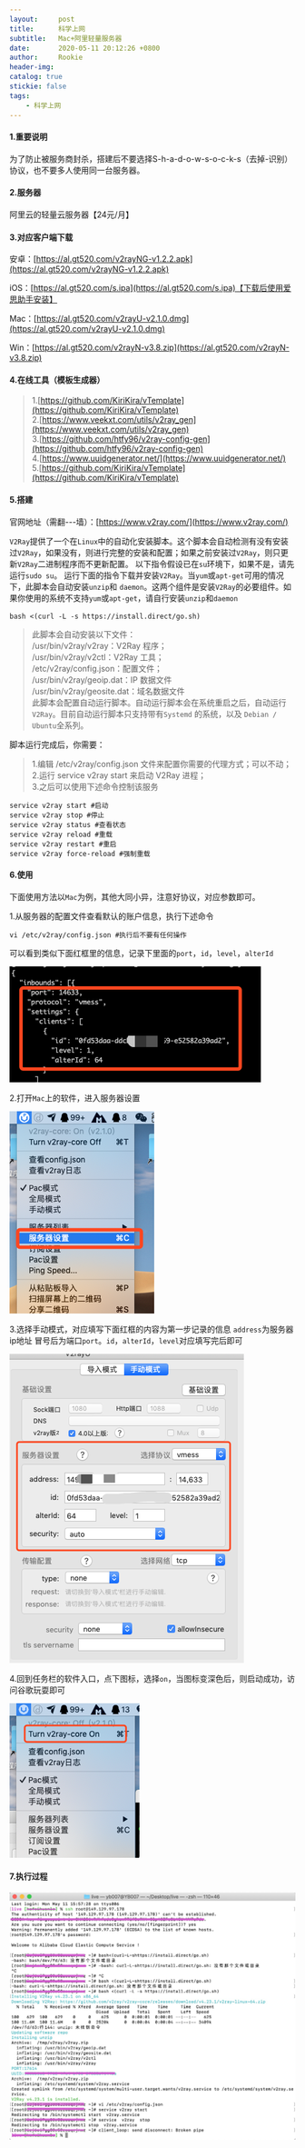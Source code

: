 ```yaml
---
layout:     post
title:      科学上网
subtitle:  	Mac+阿里轻量服务器
date:       2020-05-11 20:12:26 +0800
author:     Rookie
header-img: 
catalog: true
stickie: false
tags:
    - 科学上网
---
```



#### 1.重要说明

为了防止被服务商封杀，搭建后不要选择S-h-a-d-o-w-s-o-c-k-s（去掉-识别）协议，也不要多人使用同一台服务器。

#### 2.服务器

阿里云的轻量云服务器【24元/月】


#### 3.对应客户端下载

安卓：[https://al.gt520.com/v2rayNG-v1.2.2.apk](https://al.gt520.com/v2rayNG-v1.2.2.apk)

iOS：[https://al.gt520.com/s.ipa](https://al.gt520.com/s.ipa)【下载后使用爱思助手安装】

Mac：[https://al.gt520.com/v2rayU-v2.1.0.dmg](https://al.gt520.com/v2rayU-v2.1.0.dmg)

Win：[https://al.gt520.com/v2rayN-v3.8.zip](https://al.gt520.com/v2rayN-v3.8.zip)

#### 4.在线工具（模板生成器）

>1.[https://github.com/KiriKira/vTemplate](https://github.com/KiriKira/vTemplate)  
2.[https://www.veekxt.com/utils/v2ray_gen](https://www.veekxt.com/utils/v2ray_gen)  
3.[https://github.com/htfy96/v2ray-config-gen](https://github.com/htfy96/v2ray-config-gen)  
4.[https://www.uuidgenerator.net/](https://www.uuidgenerator.net/)  
5.[https://github.com/KiriKira/vTemplate](https://github.com/KiriKira/vTemplate)  

#### 5.搭建
官网地址（需翻---墙）：[https://www.v2ray.com/](https://www.v2ray.com/)

`V2Ray`提供了一个在`Linux`中的自动化安装脚本。这个脚本会自动检测有没有安装过`V2Ray`，如果没有，则进行完整的安装和配置；如果之前安装过`V2Ray`，则只更新`V2Ray`二进制程序而不更新配置。
以下指令假设已在`su`环境下，如果不是，请先运行`sudo su`。
运行下面的指令下载并安装`V2Ray`。当`yum`或`apt-get`可用的情况下，此脚本会自动安装`unzip`和 `daemon`。这两个组件是安装`V2Ray`的必要组件。如果你使用的系统不支持`yum`或`apt-get`，请自行安装`unzip`和`daemon`

```
bash <(curl -L -s https://install.direct/go.sh)
```

>此脚本会自动安装以下文件：  
/usr/bin/v2ray/v2ray：V2Ray 程序；  
/usr/bin/v2ray/v2ctl：V2Ray 工具；  
/etc/v2ray/config.json：配置文件；  
/usr/bin/v2ray/geoip.dat：IP 数据文件  
/usr/bin/v2ray/geosite.dat：域名数据文件  
此脚本会配置自动运行脚本。自动运行脚本会在系统重启之后，自动运行`V2Ray`。目前自动运行脚本只支持带有`Systemd` 的系统，以及 `Debian / Ubuntu`全系列。  

脚本运行完成后，你需要：

>1.编辑 /etc/v2ray/config.json 文件来配置你需要的代理方式；可以不动；  
2.运行 service v2ray start 来启动 V2Ray 进程；  
3.之后可以使用下述命令控制该服务  

```
service v2ray start #启动
service v2ray stop #停止
service v2ray status #查看状态
service v2ray reload #重载
service v2ray restart #重启
service v2ray force-reload #强制重载
```

#### 6.使用
下面使用方法以`Mac`为例，其他大同小异，注意好协议，对应参数即可。

1.从服务器的配置文件查看默认的账户信息，执行下述命令

```
vi /etc/v2ray/config.json #执行后不要有任何操作
```
可以看到类似下面红框里的信息，记录下里面的`port`，`id`，`level`，`alterId`

![项目1](/img/20200511/1.png)

2.打开`Mac`上的软件，进入服务器设置

![项目2](/img/20200511/2.png)

3.选择手动模式，对应填写下面红框的内容为第一步记录的信息
`address`为服务器ip地址 冒号后为端口`port`。`id`，`alterId`，`level`对应填写完后即可

![项目3](/img/20200511/3.png)

4.回到任务栏的软件入口，点下图标，选择`on`，当图标变深色后，则启动成功，访问谷歌玩耍即可

![项目4](/img/20200511/4.png)

#### 7.执行过程

![项目5](/img/20200511/5.png)






